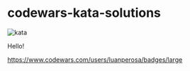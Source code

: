 # codewars-kata-solutions

![kata](https://user-images.githubusercontent.com/50602816/74005651-529a1200-4958-11ea-8002-021345a5bdb2.png)

Hello! 

https://www.codewars.com/users/luanperosa/badges/large
